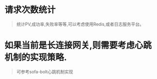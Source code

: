 # 请求次数统计
> 统计PV,成功率,失败率等等,可以考虑使用Redis,或者日志服务平台。

# 如果当前是长连接网关,则需要考虑心跳机制的实现策略.
> 可参考sofa-bolt心跳机制实现



